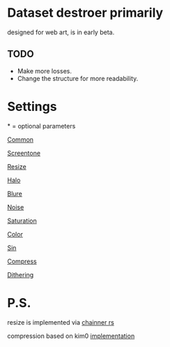 # Dataset destroer primarily 
designed for web art, is in early beta.
## TODO
* Make more losses.
* Change the structure for more readability.
# Settings
\* = optional parameters
  
[Common](https://github.com/umzi2/art_dataset_destroyer/blob/d38e2131a02768d98f798747549abdc85f1e7e67/instructions/common.md)

[Screentone](https://github.com/umzi2/art_dataset_destroyer/blob/d38e2131a02768d98f798747549abdc85f1e7e67/instructions/screentone.md)

[Resize](https://github.com/umzi2/art_dataset_destroyer/blob/d38e2131a02768d98f798747549abdc85f1e7e67/instructions/resize.md)

[Halo](https://github.com/umzi2/art_dataset_destroyer/blob/d38e2131a02768d98f798747549abdc85f1e7e67/instructions/halo.md)

[Blure](https://github.com/umzi2/art_dataset_destroyer/blob/d38e2131a02768d98f798747549abdc85f1e7e67/instructions/blure.md)

[Noise](https://github.com/umzi2/art_dataset_destroyer/blob/d38e2131a02768d98f798747549abdc85f1e7e67/instructions/noise.md)

[Saturation](https://github.com/umzi2/art_dataset_destroyer/blob/d38e2131a02768d98f798747549abdc85f1e7e67/instructions/saturation.md)

[Color](https://github.com/umzi2/art_dataset_destroyer/blob/d38e2131a02768d98f798747549abdc85f1e7e67/instructions/color.md)

[Sin](https://github.com/umzi2/art_dataset_destroyer/blob/d38e2131a02768d98f798747549abdc85f1e7e67/instructions/sin.md)

[Compress](https://github.com/umzi2/art_dataset_destroyer/blob/d38e2131a02768d98f798747549abdc85f1e7e67/instructions/compress.md)

[Dithering](https://github.com/umzi2/wtp_dataset_destroyer/blob/master/instructions/dithering.md)

# P.S.
resize is implemented via [chainner rs](https://github.com/chaiNNer-org/chaiNNer-rs)

compression based on kim0 [implementation](https://github.com/Kim2091/helpful-scripts/blob/d413054eda3764fd04ec2c22fb3c3b6a5e61e31a/Dataset%20Destroyer/datasetDestroyer.py#L279)
